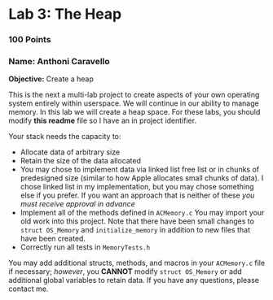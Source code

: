 # Lab 3: The Heap
### 100 Points
### Name: Anthoni Caravello

**Objective:** Create a heap

This is the next a multi-lab project to create aspects of your own operating system entirely within userspace. We will continue in our ability to manage memory. In this lab we will create a heap space. For these labs, you should modify **this readme** file so I have an in project identifier. 

Your stack needs the capacity to:
+ Allocate data of arbitrary size
+ Retain the size of the data allocated
+ You may chose to implement data via linked list free list or in chunks of predesigned size (similar to how Apple allocates small chunks of data). I chose linked list in my implementation, but you may chose something else if you prefer. If you want an approach that is neither of these *you must receive approval in advance* 
+ Implement all of the methods defined in `ACMemory.c` You may import your old work into this project. Note that there have been small changes to `struct OS_Memory` and `initialize_memory` in addition to new files that have been created. 
+ Correctly run all tests in `MemoryTests.h`


You may add additional structs, methods, and macros in your `ACMemory.c` file if necessary; *however*, you **CANNOT** modify `struct OS_Memory` or add additional global variables to retain data. If you have any questions, please contact me.

